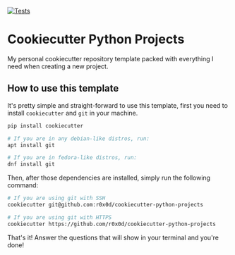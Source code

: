 [![Tests](https://github.com/abadger/cookiecutter-python-projects/actions/workflows/tests.yml/badge.svg)](https://github.com/abadger/cookiecutter-python-projects/actions/workflows/tests.yml)

# Cookiecutter Python Projects

My personal cookiecutter repository template packed with everything I need when creating a new project.

## How to use this template

It's pretty simple and straight-forward to use this template, first you need to install `cookiecutter` and `git` in your machine.

```bash
pip install cookiecutter

# If you are in any debian-like distros, run:
apt install git

# If you are in fedora-like distros, run:
dnf install git
```

Then, after those dependencies are installed, simply run the following command:

```bash
# If you are using git with SSH
cookiecutter git@github.com:r0x0d/cookiecutter-python-projects

# If you are using git with HTTPS
cookiecutter https://github.com/r0x0d/cookiecutter-python-projects
```

That's it! Answer the questions that will show in your terminal and you're done!
